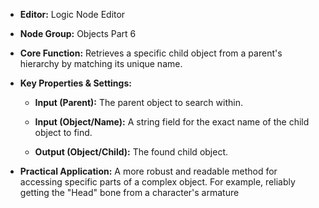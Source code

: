 - **Editor:** Logic Node Editor
    
- **Node Group:** Objects Part 6
    
- **Core Function:** Retrieves a specific child object from a parent's hierarchy by matching its unique name.
    
- **Key Properties & Settings:**
    
    - **Input (Parent):** The parent object to search within.
        
    - **Input (Object/Name):** A string field for the exact name of the child object to find.
        
    - **Output (Object/Child):** The found child object.
        
- **Practical Application:** A more robust and readable method for accessing specific parts of a complex object. For example, reliably getting the "Head" bone from a character's armature